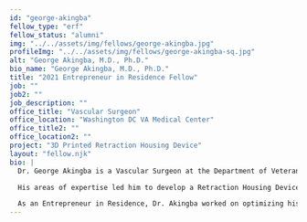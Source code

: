 ```yaml
---
id: "george-akingba"
fellow_type: "erf"
fellow_status: "alumni"
img: "../../assets/img/fellows/george-akingba.jpg"
profileImg: "../../assets/img/fellows/george-akingba-sq.jpg"
alt: "George Akingba, M.D., Ph.D."
bio_name: "George Akingba, M.D., Ph.D."
title: "2021 Entrepreneur in Residence Fellow"
job: ""
job2: ""
job_description: ""
office_title: "Vascular Surgeon"
office_location: "Washington DC VA Medical Center"
office_title2: ""
office_location2: ""
project: "3D Printed Retraction Housing Device"
layout: "fellow.njk"
bio: |
  Dr. George Akingba is a Vascular Surgeon at the Department of Veterans Affairs Washington D.C. Healthcare System. Thanks to his background in medicine and biomedical engineering, Dr. Akingba shares a passion for finding innovative engineering solutions to solve clinical challenges.  <br><br>

  His areas of expertise led him to develop a Retraction Housing Device (RHoD) that uses three-dimensional printing (3DP) technology to effectively reduce interventional procedural time, sedation requirements, overall costs associated with performing complex interventional procedures, and indirectly reduce radiation exposure.  <br><br>

  As an Entrepreneur in Residence, Dr. Akingba worked on optimizing his patented device to be tested for real-world impact.
---
```

